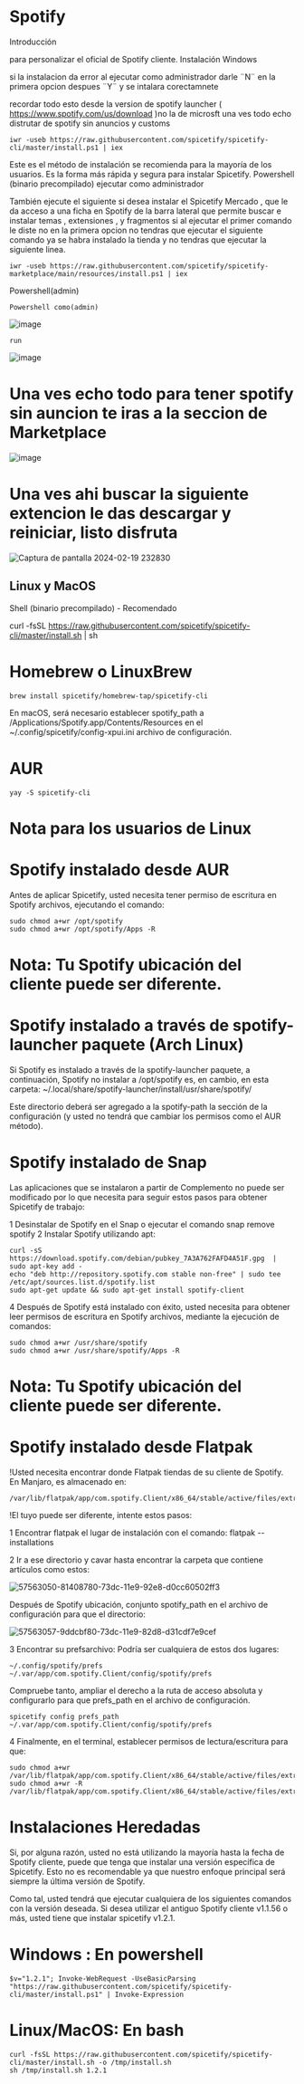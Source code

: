 # Spotify
Introducción

para personalizar el oficial de Spotify cliente.
Instalación
Windows

si la instalacion da error al ejecutar como administrador darle ¨N¨ en  la primera opcion despues ¨Y¨ y se intalara corectamnete 

recordar todo esto desde la version de spotify launcher ( https://www.spotify.com/us/download )no la de microsft una ves todo echo distrutar de spotify sin anuncios y customs

```
iwr -useb https://raw.githubusercontent.com/spicetify/spicetify-cli/master/install.ps1 | iex
```

Este es el método de instalación se recomienda para la mayoría de los usuarios. Es la forma más rápida y segura para instalar Spicetify.
Powershell (binario precompilado) ejecutar como administrador

También ejecute el siguiente si desea instalar el Spicetify Mercado , que le da acceso a una ficha en Spotify de la barra lateral que permite buscar e instalar temas , extensiones , y fragmentos si al ejecutar el primer comando le diste no en la primera opcion no tendras que ejecutar el siguiente comando ya se habra instalado la tienda y no tendras que ejecutar la siguiente linea.

```
iwr -useb https://raw.githubusercontent.com/spicetify/spicetify-marketplace/main/resources/install.ps1 | iex
```

Powershell(admin)

```
Powershell como(admin)
```
![image](https://github.com/N3bulaX/Spotify/assets/117851699/19883eb6-af35-4f43-bca2-154f26a44a8a)

```
run
```
![image](https://github.com/N3bulaX/Spotify/assets/117851699/7a5ef2c1-69ee-443f-aa14-97047568c8a7)


# Una ves echo todo para tener spotify sin auncion te iras a la seccion de Marketplace

![image](https://github.com/N3bulaX/Spotify/assets/117851699/65ee814e-1c8f-4f44-befa-7aed10ef9a03)


# Una ves ahi buscar la siguiente extencion le das descargar y  reiniciar, listo disfruta  

![Captura de pantalla 2024-02-19 232830](https://github.com/N3bulaX/Spotify/assets/117851699/779cb288-5f4c-4b61-b2d4-47de22906ba4)


## Linux y MacOS
Shell (binario precompilado) - Recomendado

curl -fsSL https://raw.githubusercontent.com/spicetify/spicetify-cli/master/install.sh | sh

# Homebrew o LinuxBrew
```
brew install spicetify/homebrew-tap/spicetify-cli
```
En macOS, será necesario establecer spotify_path a /Applications/Spotify.app/Contents/Resources en el ~/.config/spicetify/config-xpui.ini archivo de configuración.

# AUR
```
yay -S spicetify-cli
```

# Nota para los usuarios de Linux
# Spotify instalado desde AUR

Antes de aplicar Spicetify, usted necesita tener permiso de escritura en Spotify archivos, ejecutando el comando:

```
sudo chmod a+wr /opt/spotify
sudo chmod a+wr /opt/spotify/Apps -R
```

# Nota: Tu Spotify ubicación del cliente puede ser diferente.
# Spotify instalado a través de spotify-launcher paquete (Arch Linux)

Si Spotify es instalado a través de la spotify-launcher paquete, a continuación, Spotify no instalar a /opt/spotify es, en cambio, en esta carpeta: ~/.local/share/spotify-launcher/install/usr/share/spotify/

Este directorio deberá ser agregado a la spotify-path la sección de la configuración (y usted no tendrá que cambiar los permisos como el AUR método).

# Spotify instalado de Snap

Las aplicaciones que se instalaron a partir de Complemento no puede ser modificado por lo que necesita para seguir estos pasos para obtener Spicetify de trabajo:

  1  Desinstalar de Spotify en el Snap o ejecutar el comando snap remove spotify
  2  Instalar Spotify utilizando apt: 
```
curl -sS https://download.spotify.com/debian/pubkey_7A3A762FAFD4A51F.gpg  | sudo apt-key add -
echo "deb http://repository.spotify.com stable non-free" | sudo tee /etc/apt/sources.list.d/spotify.list
sudo apt-get update && sudo apt-get install spotify-client
```
  4  Después de Spotify está instalado con éxito, usted necesita para obtener leer permisos de escritura en Spotify archivos, mediante la ejecución de comandos: 
```
sudo chmod a+wr /usr/share/spotify
sudo chmod a+wr /usr/share/spotify/Apps -R
```
# Nota: Tu Spotify ubicación del cliente puede ser diferente.
# Spotify instalado desde Flatpak

!Usted necesita encontrar donde Flatpak tiendas de su cliente de Spotify. En Manjaro, es almacenado en: 

```
/var/lib/flatpak/app/com.spotify.Client/x86_64/stable/active/files/extra/share/spotify/
```
  !El tuyo puede ser diferente, intente estos pasos: 

1 Encontrar flatpak el lugar de instalación con el comando: flatpak --installations 

2 Ir a ese directorio y cavar hasta encontrar la carpeta que contiene artículos como estos: 

![57563050-81408780-73dc-11e9-92e8-d0cc60502ff3](https://github.com/N3bulaX/Spotify/assets/117851699/66cdbf3b-4fb0-46c4-a0bb-6390fd621148)


Después de Spotify ubicación, conjunto spotify_path en el archivo de configuración para que el directorio:

![57563057-9ddcbf80-73dc-11e9-82d8-d31cdf7e9cef](https://github.com/N3bulaX/Spotify/assets/117851699/0196e35f-3198-42cd-8c4e-da849f990b21)


   3 Encontrar su prefsarchivo: Podría ser cualquiera de estos dos lugares: 

```
~/.config/spotify/prefs
~/.var/app/com.spotify.Client/config/spotify/prefs
```

Compruebe tanto, ampliar el derecho a la ruta de acceso absoluta y configurarlo para que prefs_path en el archivo de configuración.

```
spicetify config prefs_path ~/.var/app/com.spotify.Client/config/spotify/prefs
```
   4 Finalmente, en el terminal, establecer permisos de lectura/escritura para que: 

```
sudo chmod a+wr /var/lib/flatpak/app/com.spotify.Client/x86_64/stable/active/files/extra/share/spotify
sudo chmod a+wr -R /var/lib/flatpak/app/com.spotify.Client/x86_64/stable/active/files/extra/share/spotify/Apps
```

# Instalaciones Heredadas

Si, por alguna razón, usted no está utilizando la mayoría hasta la fecha de Spotify cliente, puede que tenga que instalar una versión específica de Spicetify. Esto no es recomendable ya que nuestro enfoque principal será siempre la última versión de Spotify.

Como tal, usted tendrá que ejecutar cualquiera de los siguientes comandos con la versión deseada. Si desea utilizar el antiguo Spotify cliente v1.1.56 o más, usted tiene que instalar spicetify v1.2.1.

# Windows : En powershell

```
$v="1.2.1"; Invoke-WebRequest -UseBasicParsing "https://raw.githubusercontent.com/spicetify/spicetify-cli/master/install.ps1" | Invoke-Expression
```
# Linux/MacOS: En bash

```
curl -fsSL https://raw.githubusercontent.com/spicetify/spicetify-cli/master/install.sh -o /tmp/install.sh
sh /tmp/install.sh 1.2.1
```
